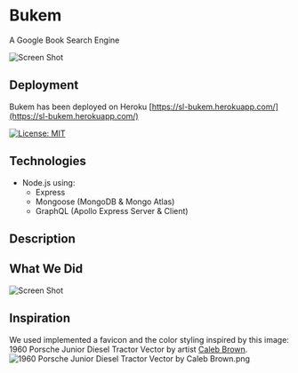 # Bukem

A Google Book Search Engine

![Screen Shot](assets/JnR108-01.png)

## Deployment

Bukem has been deployed on Heroku [https://sl-bukem.herokuapp.com/](https://sl-bukem.herokuapp.com/)

[![License: MIT](https://img.shields.io/badge/License-MIT-yellow.svg)](https://opensource.org/licenses/MIT)

## Technologies

- Node.js using:
  - Express
  - Mongoose (MongoDB & Mongo Atlas)
  - GraphQL (Apollo Express Server & Client)

## Description

## What We Did

![Screen Shot](assets/JnR108-02.png)

## Inspiration

We used implemented a favicon and the color styling inspired by this image: 1960 Porsche Junior Diesel Tractor Vector by artist [Caleb Brown](https://dribbble.com/browncd7).
![1960 Porsche Junior Diesel Tractor Vector by Caleb Brown.png](assets/1960PorscheJuniorDieselTractorVector-CalebBrown.png)

